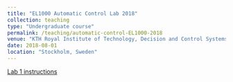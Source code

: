 ```yaml
---
title: "EL1000 Automatic Control Lab 2018"
collection: teaching
type: "Undergraduate course"
permalink: /teaching/automatic-control-EL1000-2018
venue: "KTH Royal Institute of Technology, Decision and Control Systems"
date: 2018-08-01
location: "Stockholm, Sweden"
---
```


[Lab 1 instructions](http://FilipKlaesson.github.io/files/EL1000-Lab1-instructions.pdf)
